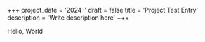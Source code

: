 +++
project_date = '2024-'
draft = false
title = 'Project Test Entry'
description = 'Write description here'
+++

Hello, World
